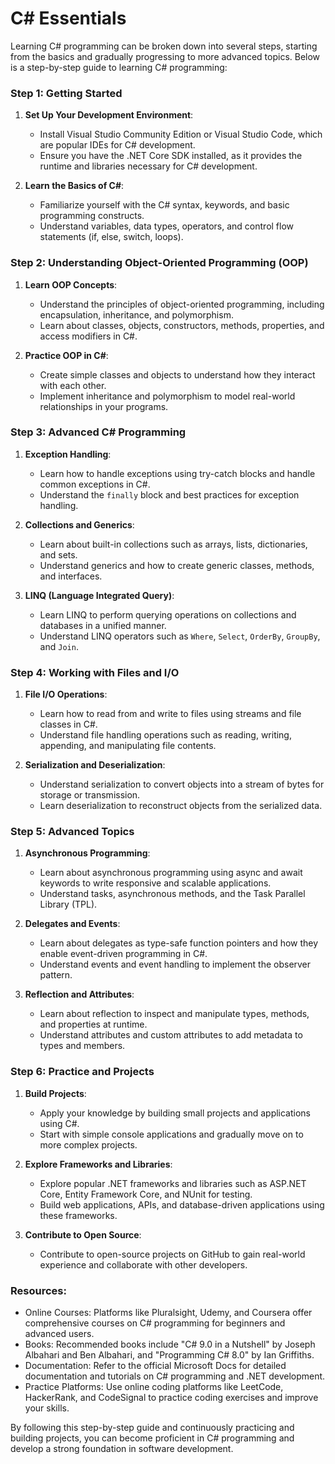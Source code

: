 # C# Essentials

Learning C# programming can be broken down into several steps, starting from the basics and gradually progressing to more advanced topics. Below is a step-by-step guide to learning C# programming:

### Step 1: Getting Started
1. **Set Up Your Development Environment**:
   - Install Visual Studio Community Edition or Visual Studio Code, which are popular IDEs for C# development.
   - Ensure you have the .NET Core SDK installed, as it provides the runtime and libraries necessary for C# development.

2. **Learn the Basics of C#**:
   - Familiarize yourself with the C# syntax, keywords, and basic programming constructs.
   - Understand variables, data types, operators, and control flow statements (if, else, switch, loops).

### Step 2: Understanding Object-Oriented Programming (OOP)
1. **Learn OOP Concepts**:
   - Understand the principles of object-oriented programming, including encapsulation, inheritance, and polymorphism.
   - Learn about classes, objects, constructors, methods, properties, and access modifiers in C#.

2. **Practice OOP in C#**:
   - Create simple classes and objects to understand how they interact with each other.
   - Implement inheritance and polymorphism to model real-world relationships in your programs.

### Step 3: Advanced C# Programming
1. **Exception Handling**:
   - Learn how to handle exceptions using try-catch blocks and handle common exceptions in C#.
   - Understand the `finally` block and best practices for exception handling.

2. **Collections and Generics**:
   - Learn about built-in collections such as arrays, lists, dictionaries, and sets.
   - Understand generics and how to create generic classes, methods, and interfaces.

3. **LINQ (Language Integrated Query)**:
   - Learn LINQ to perform querying operations on collections and databases in a unified manner.
   - Understand LINQ operators such as `Where`, `Select`, `OrderBy`, `GroupBy`, and `Join`.

### Step 4: Working with Files and I/O
1. **File I/O Operations**:
   - Learn how to read from and write to files using streams and file classes in C#.
   - Understand file handling operations such as reading, writing, appending, and manipulating file contents.

2. **Serialization and Deserialization**:
   - Understand serialization to convert objects into a stream of bytes for storage or transmission.
   - Learn deserialization to reconstruct objects from the serialized data.

### Step 5: Advanced Topics
1. **Asynchronous Programming**:
   - Learn about asynchronous programming using async and await keywords to write responsive and scalable applications.
   - Understand tasks, asynchronous methods, and the Task Parallel Library (TPL).

2. **Delegates and Events**:
   - Learn about delegates as type-safe function pointers and how they enable event-driven programming in C#.
   - Understand events and event handling to implement the observer pattern.

3. **Reflection and Attributes**:
   - Learn about reflection to inspect and manipulate types, methods, and properties at runtime.
   - Understand attributes and custom attributes to add metadata to types and members.

### Step 6: Practice and Projects
1. **Build Projects**:
   - Apply your knowledge by building small projects and applications using C#.
   - Start with simple console applications and gradually move on to more complex projects.

2. **Explore Frameworks and Libraries**:
   - Explore popular .NET frameworks and libraries such as ASP.NET Core, Entity Framework Core, and NUnit for testing.
   - Build web applications, APIs, and database-driven applications using these frameworks.

3. **Contribute to Open Source**:
   - Contribute to open-source projects on GitHub to gain real-world experience and collaborate with other developers.

### Resources:
- Online Courses: Platforms like Pluralsight, Udemy, and Coursera offer comprehensive courses on C# programming for beginners and advanced users.
- Books: Recommended books include "C# 9.0 in a Nutshell" by Joseph Albahari and Ben Albahari, and "Programming C# 8.0" by Ian Griffiths.
- Documentation: Refer to the official Microsoft Docs for detailed documentation and tutorials on C# programming and .NET development.
- Practice Platforms: Use online coding platforms like LeetCode, HackerRank, and CodeSignal to practice coding exercises and improve your skills.

By following this step-by-step guide and continuously practicing and building projects, you can become proficient in C# programming and develop a strong foundation in software development.